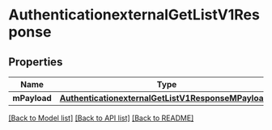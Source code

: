 # AuthenticationexternalGetListV1Response

## Properties
Name | Type | Description | Notes
------------ | ------------- | ------------- | -------------
**mPayload** | [**AuthenticationexternalGetListV1ResponseMPayload***](AuthenticationexternalGetListV1ResponseMPayload.md) |  | 

[[Back to Model list]](../README.md#documentation-for-models) [[Back to API list]](../README.md#documentation-for-api-endpoints) [[Back to README]](../README.md)


